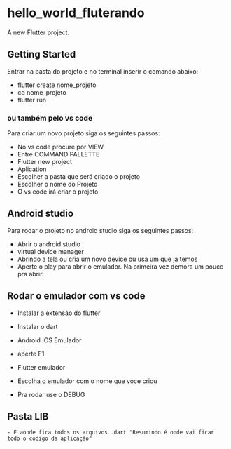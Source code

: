 # hello_world_fluterando

A new Flutter project.

## Getting Started

  Entrar na pasta do projeto e no terminal inserir o comando abaixo:
   - flutter create nome_projeto
   - cd nome_projeto
   - flutter run

  ### ou também pelo vs code

  Para criar um novo projeto siga os seguintes passos:
  - No vs code procure por VIEW
  - Entre COMMAND PALLETTE
  - Flutter new project
  - Aplication
  - Escolher a pasta que será criado o projeto
  - Escolher o nome do Projeto
  - O vs code irá criar o projeto

## Android studio

  Para rodar o projeto no android studio siga os seguintes passos:
  - Abrir o android studio
  - virtual device manager
  - Abrindo a tela ou cria um novo device ou usa um que ja temos
  - Aperte o play para abrir o emulador. Na primeira vez demora um pouco pra abrir.

## Rodar o emulador com vs code

  - Instalar a extensão do flutter
  - Instalar o dart
  - Android IOS Emulador
  - aperte F1
  - Flutter emulador
  - Escolha o emulador com o nome que voce criou

  - Pra rodar use o DEBUG

  ## Pasta LIB
    - É aonde fica todos os arquivos .dart "Resumindo é onde vai ficar todo o código da aplicação"